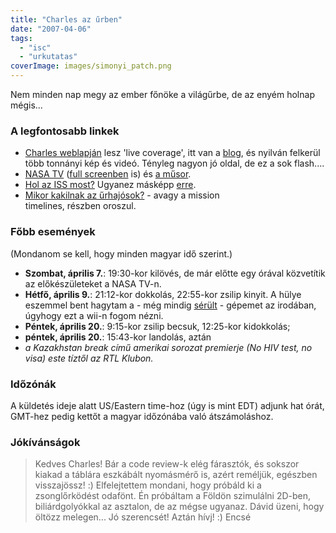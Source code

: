 ```yaml
---
title: "Charles az űrben"
date: "2007-04-06"
tags: 
  - "isc"
  - "urkutatas"
coverImage: images/simonyi_patch.png
---
```


Nem minden nap megy az ember főnöke a világűrbe, de az enyém holnap mégis...

### A legfontosabb linkek

- [Charles weblapján](http://www.charlesinspace.com/) lesz 'live coverage', itt van a [blog](http://blog.charlesinspace.com/), és nyilván felkerül több tonnányi kép és videó. Tényleg nagyon jó oldal, de ez a sok flash....
- [NASA TV](http://www.nasa.gov/multimedia/nasatv/live_tv.html) ([full screenben](http://www.nasa.gov/55644main_NASATV_Windows.asx) is) és [a műsor](http://www.nasa.gov/multimedia/nasatv/MM_NTV_Breaking.html).
- [Hol az ISS most?](http://spaceflight.nasa.gov/realdata/tracking/index.html) Ugyanez másképp [erre](http://www.n2yo.com/?s=25544).
- [Mikor kakilnak az űrhajósok?](http://www.nasa.gov/mission_pages/station/timelines/index.html) - avagy a mission timelines, részben oroszul.

### Főbb események

(Mondanom se kell, hogy minden magyar idő szerint.)

- **Szombat, április 7.**: 19:30-kor kilövés, de már előtte egy órával közvetítik az előkészületeket a NASA TV-n.
- **Hétfő, április 9.**: 21:12-kor dokkolás, 22:55-kor zsilip kinyit. A hülye eszemmel bent hagytam a - még mindig [sérült](https://csokavar.hu/blog/2007/02/22/eltorott-a-ctrl/) - gépemet az irodában, úgyhogy ezt a wii-n fogom nézni.
- **Péntek, április 20.**: 9:15-kor zsilip becsuk, 12:25-kor kidokkolás;
- **péntek, április 20.**: 15:43-kor landolás, aztán
- _a Kazakhstan break című amerikai sorozat premierje (No HIV test, no visa) este tíztől az RTL Klubon._

### Időzónák

A küldetés ideje alatt US/Eastern time-hoz (úgy is mint EDT) adjunk hat órát, GMT-hez pedig kettőt a magyar időzónába való átszámoláshoz.

### Jókívánságok

> Kedves Charles! Bár a code review-k elég fárasztók, és sokszor kiakad a táblára eszkábált nyomásmérő is, azért reméljük, egészben visszajössz! :) Elfelejtettem mondani, hogy próbáld ki a zsonglőrködést odafönt. Én próbáltam a Földön szimulálni 2D-ben, biliárdgolyókkal az asztalon, de az mégse ugyanaz. Dávid üzeni, hogy öltözz melegen... Jó szerencsét! Aztán hívj! :) Encsé

